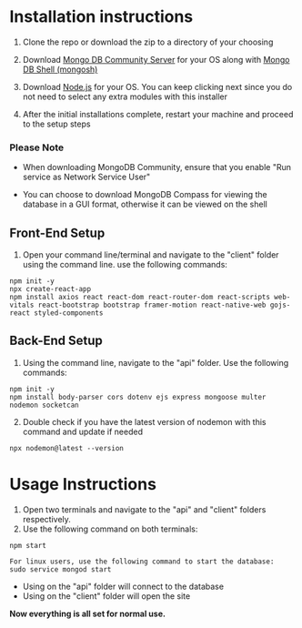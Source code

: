 # Installation instructions

1. Clone the repo or download the zip to a directory of your choosing

2. Download [Mongo DB Community Server](https://www.mongodb.com/try/download/community) for your OS along with [Mongo DB Shell (mongosh)](https://www.mongodb.com/try/download/shell?jmp=docs)

3. Download [Node.js](https://nodejs.org/en/) for your OS. You can keep clicking next since you do not need to select any extra modules with this installer

4. After the initial installations complete, restart your machine and proceed to the setup steps

### Please Note
- When downloading MongoDB Community, ensure that you enable "Run service as Network Service User"

- You can choose to download MongoDB Compass for viewing the database in a GUI format, otherwise 
it can be viewed on the shell



## Front-End Setup
1. Open your command line/terminal and navigate to the "client" folder using the command line.
use the following commands:
```
npm init -y
npx create-react-app
npm install axios react react-dom react-router-dom react-scripts web-vitals react-bootstrap bootstrap framer-motion react-native-web gojs-react styled-components
```
## Back-End Setup
1. Using the command line, navigate to the "api" folder.
Use the following commands:
```
npm init -y
npm install body-parser cors dotenv ejs express mongoose multer nodemon socketcan
```
2. Double check if you have the latest version of nodemon with this command and update if needed
```
npx nodemon@latest --version
```
# Usage Instructions
1. Open two terminals and navigate to the "api" and "client" folders respectively.
2. Use the following command on both terminals:
```
npm start

For linux users, use the following command to start the database:
sudo service mongod start
```

- Using on the "api" folder will connect to the database
- Using on the "client" folder will open the site


**Now everything is all set for normal use.**
